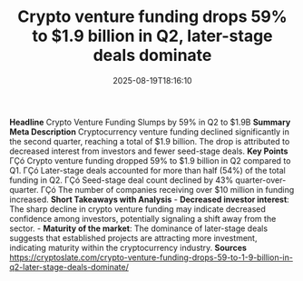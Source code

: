 ﻿---
title: "Crypto venture funding drops 59% to $1.9 billion in Q2, later-stage deals dominate"
date: "2025-08-19T18:16:10"
category: "Markets"
summary: ""
slug: "crypto venture funding drops 59 to 19 billion in q2 latersta"
source_urls:
  - "https://cryptoslate.com/crypto-venture-funding-drops-59-to-1-9-billion-in-q2-later-stage-deals-dominate/"
seo:
  title: "Crypto venture funding drops 59% to $1.9 billion in Q2, later-stage deals dominate | Hash n Hedge"
  description: ""
  keywords: ["news", "markets", "brief"]
---
**Headline** Crypto Venture Funding Slumps by 59% in Q2 to $1.9B  **Summary Meta Description** Cryptocurrency venture funding declined significantly in the second quarter, reaching a total of $1.9 billion. The drop is attributed to decreased interest from investors and fewer seed-stage deals.  **Key Points**  ΓÇó Crypto venture funding dropped 59% to $1.9 billion in Q2 compared to Q1. ΓÇó Later-stage deals accounted for more than half (54%) of the total funding in Q2. ΓÇó Seed-stage deal count declined by 43% quarter-over-quarter. ΓÇó The number of companies receiving over $10 million in funding increased.  **Short Takeaways with Analysis**  - **Decreased investor interest**: The sharp decline in crypto venture funding may indicate decreased confidence among investors, potentially signaling a shift away from the sector.  - **Maturity of the market**: The dominance of later-stage deals suggests that established projects are attracting more investment, indicating maturity within the cryptocurrency industry.  **Sources** https://cryptoslate.com/crypto-venture-funding-drops-59-to-1-9-billion-in-q2-later-stage-deals-dominate/ 
